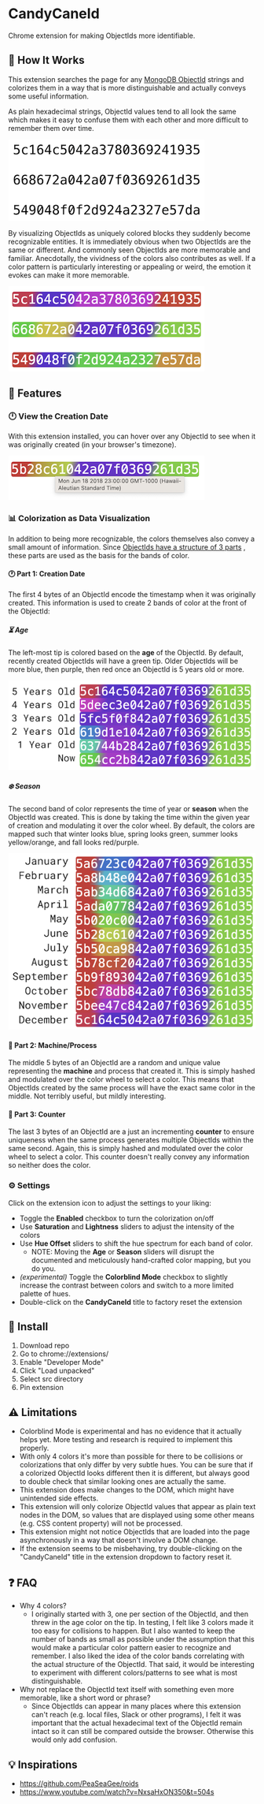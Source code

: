 # CandyCaneId

Chrome extension for making ObjectIds more identifiable.

## 🍬 How It Works

This extension searches the page for
any [MongoDB ObjectId](https://www.mongodb.com/docs/manual/reference/method/ObjectId/) strings and
colorizes them in a way that is more distinguishable and actually conveys some useful information.

As plain hexadecimal strings, ObjectId values tend to all look the same which makes it easy to
confuse them with each other and more difficult to remember them over time.

![before](assets/before.png)

By visualizing ObjectIds as uniquely colored blocks they suddenly become recognizable entities. It
is immediately obvious when two ObjectIds are the same or different. And commonly seen ObjectIds are
more memorable and familiar. Anecdotally, the vividness of the colors also contributes as well. If a
color pattern is particularly interesting or appealing or weird, the emotion it evokes can make it
more memorable.

![after](assets/after.png)

## 🍭 Features

### 🕛 View the Creation Date

With this extension installed, you can hover over any ObjectId to see when it was originally
created (in your browser's timezone).

![hover](assets/hover.png)

### 📊 Colorization as Data Visualization

In addition to being more recognizable, the colors themselves also convey a small amount of
information.
Since [ObjectIds have a structure of 3 parts](https://www.mongodb.com/docs/manual/reference/method/ObjectId/)
, these parts are used as the basis for the bands of color.

#### 🕐 Part 1: Creation Date

The first 4 bytes of an ObjectId encode the timestamp when it was originally created. This
information is used to create 2 bands of color at the front of the ObjectId:

##### ⏳ Age

The left-most tip is colored based on the **age** of the ObjectId. By default, recently created
ObjectIds will have a green tip. Older ObjectIds will be more blue, then purple, then red once an
ObjectId is 5 years old or more.

![age](assets/age.png)

##### ❄️ Season

The second band of color represents the time of year or **season** when the ObjectId was created.
This is done by taking the time within the given year of creation and modulating it over the color
wheel. By default, the colors are mapped such that winter looks blue, spring looks green, summer
looks yellow/orange, and fall looks red/purple.

![season](assets/season.png)

#### 🤖 Part 2: Machine/Process

The middle 5 bytes of an ObjectId are a random and unique value representing the **machine** and
process that created it. This is simply hashed and modulated over the color wheel to select a color.
This means that ObjectIds created by the same process will have the exact same color in the middle.
Not terribly useful, but mildly interesting.

#### 💯 Part 3: Counter

The last 3 bytes of an ObjectId are a just an incrementing **counter** to ensure uniqueness when the
same process generates multiple ObjectIds within the same second. Again, this is simply hashed and
modulated over the color wheel to select a color. This counter doesn't really convey any information
so neither does the color.

### ⚙️ Settings

Click on the extension icon to adjust the settings to your liking:

- Toggle the **Enabled** checkbox to turn the colorization on/off
- Use **Saturation** and **Lightness** sliders to adjust the intensity of the colors
- Use **Hue Offset** sliders to shift the hue spectrum for each band of color.
    - NOTE: Moving the **Age** or **Season** sliders will disrupt the documented and meticulously
      hand-crafted color mapping, but you do you.
- _(experimental)_ Toggle the **Colorblind Mode** checkbox to slightly increase the contrast between
  colors and switch to a more limited palette of hues.
- Double-click on the **CandyCaneId** title to factory reset the extension

## 💾 Install

1. Download repo
2. Go to chrome://extensions/
3. Enable "Developer Mode"
4. Click "Load unpacked"
5. Select src directory
6. Pin extension

## ⚠️ Limitations

- Colorblind Mode is experimental and has no evidence that it actually helps yet. More testing and
  research is required to implement this properly.
- With only 4 colors it's more than possible for there to be collisions or colorizations that only
  differ by very subtle hues. You can be sure that if a colorized ObjectId looks different then it
  is different, but always good to double check that similar looking ones are actually the same.
- This extension does make changes to the DOM, which might have unintended side effects.
- This extension will only colorize ObjectId values that appear as plain text nodes in the DOM, so
  values that are displayed using some other means (e.g. CSS content property) will not be
  processed.
- This extension might not notice ObjectIds that are loaded into the page asynchronously in a way
  that doesn't involve a DOM change.
- If the extension seems to be misbehaving, try double-clicking on the "CandyCaneId" title in the
  extension dropdown to factory reset it.

## ❓ FAQ

- Why 4 colors?
    - I originally started with 3, one per section of the ObjectId, and then threw in the age color
      on the tip. In testing, I felt like 3 colors made it too easy for collisions to happen. But I
      also wanted to keep the number of bands as small as possible under the assumption that this
      would make a particular color pattern easier to recognize and remember. I also liked the idea
      of the color bands correlating with the actual structure of the ObjectId. That said, it would
      be interesting to experiment with different colors/patterns to see what is most
      distinguishable.
- Why not replace the ObjectId text itself with something even more memorable, like a short word or
  phrase?
    - Since ObjectIds can appear in many places where this extension can't reach (e.g. local files,
      Slack or other programs), I felt it was important that the actual hexadecimal text of the
      ObjectId remain intact so it can still be compared outside the browser. Otherwise this would
      only add confusion.

## 💡 Inspirations

- https://github.com/PeaSeaGee/roids
- https://www.youtube.com/watch?v=NxsaHxON350&t=504s
